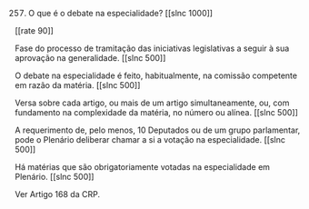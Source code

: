 257. O que é o debate na especialidade?
[[slnc 1000]]

[[rate 90]]

Fase do processo de tramitação das iniciativas legislativas a seguir à sua aprovação na generalidade.
[[slnc 500]]

O debate na especialidade é feito, habitualmente, na comissão competente em razão da matéria.
[[slnc 500]]

Versa sobre cada artigo, ou mais de um artigo simultaneamente, ou, com fundamento na complexidade da matéria, no número ou alínea.
[[slnc 500]]

A requerimento de, pelo menos, 10 Deputados ou de um grupo parlamentar, pode o Plenário deliberar chamar a si a votação na especialidade.
[[slnc 500]]

Há matérias que são obrigatoriamente votadas na especialidade em Plenário.
[[slnc 500]]

Ver Artigo 168 da CRP.
